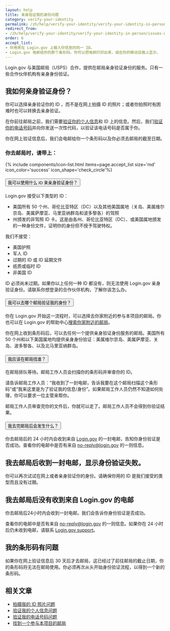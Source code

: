 ```yaml
---
layout: help
title: 亲身验证我的身份问题
category: verify-your-identity
permalink: /zh/help/verify-your-identity/verify-your-identity-in-person/
redirect_from:
- /zh/help/verify-your-identity/verify-your-identity-in-person/issues-with-verifying-your-identity-in-person/
order: 6
accept_list:
- 你用来在 Login.gov 上输入你信息的同一 ID。
- Login.gov 电邮给你的那个条形码。你可以把电邮打印出来，或在你的移动设施上显示。
---
```


Login.gov 与美国邮局（USPS）合作，提供在邮局亲身验证身份的服务。只有一些合作伙伴机构有亲身身份验证。

## 我如何亲身验证身份？

你可以选择亲身验证你的 ID ，而不是在网上拍摄 ID 的照片；或者你拍照时有困难时也可以转换去亲身验证。

在你前往邮局之前，我们需要[验证你的个人信息](/zh/help/verify-your-identity/issues-verifying-my-personal-information/)和 ID 上的信息。然后，我们[验证你的电话号码](/zh/help/verify-your-identity/phone-number/)并向你发送一次性代码，以验证该电话号码是否属于你。

你在网上验证信息后，我们会电邮给你一个条形码以及你必须去邮局的截至日期。

### 你去邮局时，请带上：

{% include components/icon-list.html items=page.accept_list size='md' icon_color='success' icon_shape='check_circle'%}

<div class="usa-accordion usa-accordion--bordered margin-y-4">
  <h4 class="usa-accordion__heading">
    <button
      type="button"
      class="usa-accordion__button"
      aria-expanded="false"
      aria-controls="b-a1"
    >
      我可以使用什么 ID 来亲身验证身份？
    </button>
  </h4>
  <div id="b-a1" class="usa-accordion__content usa-prose">
    <p>Login.gov 接受以下类型的 ID：</p>
    <ul>
      <li>美国所有 50 个州、哥伦比亚特区（DC）以及其他美国属地（关岛、美属维尔京岛、美属萨摩亚、马里亚纳群岛和波多黎各）的驾照</li>
      <li>州颁发的非驾照 ID 卡。这是由各州、哥伦比亚特区（DC）、或美国属地颁发的一种身份文件，证明你的身份但不授予驾驶特权。</li>
    </ul>
    <p>我们不接受：</p>
    <ul>
      <li>美国护照</li>
      <li>军人 ID</li>
      <li>过期的 ID 或 ID 延期文件</li>
      <li>纸质或临时 ID</li>
      <li>非美国 ID</li>
    </ul>
    <p>ID 必须尚未过期。如果你以上任何一种 ID 都没有，则无法使用 Login.gov 亲身验证身份。请联系你想登录的合作伙伴机构，了解你该怎么办。</p>
  </div>
</div>

<div class="usa-accordion usa-accordion--bordered margin-y-4">
  <h4 class="usa-accordion__heading">
    <button
      type="button"
      class="usa-accordion__button"
      aria-expanded="false"
      aria-controls="b-a2"
    >
      我可以去哪个邮局验证我的身份？
    </button>
  </h4>
  <div id="b-a2" class="usa-accordion__content usa-prose">
    <p>你在 Login.gov 开始这一流程时，可以选择去你家附近的参与本项目的邮局。你也可以在 Login.gov 的帮助中心<a href="/zh/help/verify-your-identity/verify-your-identity-in-person/find-a-participating-post-office/">搜索你家附近的邮局</a>。</p>
    <p>你在网上收到条形码后，可以去任何一个提供亲身验证身份服务的邮局。美国所有 50 个州和以下美国属地均提供亲身身份验证：美属维尔京岛、美属萨摩亚、关岛、波多黎各、以及北马里亚纳群岛。</p>
  </div>
</div>

<div class="usa-accordion usa-accordion--bordered margin-y-4">
  <h4 class="usa-accordion__heading">
    <button
      type="button"
      class="usa-accordion__button"
      aria-expanded="false"
      aria-controls="b-a3"
    >
      我应该在邮局找谁？
    </button>
  </h4>
  <div id="b-a3" class="usa-accordion__content usa-prose">
    <p>在邮局排队等待。邮局工作人员会扫描你的条形码并审查你的 ID。</p>
    <p>请告诉邮局工作人员：“我收到了一封电邮，告诉我要在这个邮局扫描这个条形码”或“我来这里是为了验证我的信息/身份”。如果邮局工作人员仍然不知道如何处理，你可以要求一位主管来帮你。</p>
    <p>邮局工作人员审查完你的文件后，你就可以走了。邮局工作人员不会得到你验证结果。</p>
  </div>
</div>

<div class="usa-accordion usa-accordion--bordered margin-y-4">
  <h4 class="usa-accordion__heading">
    <button
      type="button"
      class="usa-accordion__button"
      aria-expanded="false"
      aria-controls="b-a4"
    >
      我去完邮局后会发生什么？
    </button>
  </h4>
  <div id="b-a4" class="usa-accordion__content usa-prose">
    <p>你去邮局后的 24 小时内会收到来自 <a href="https://secure.login.gov/zh/">Login.gov</a> 的一封电邮，告知你身份验证是否成功。查看你的电邮中是否有来自 <a href="mailto:no-reply@login.gov">no-reply@login.gov</a> 的一则信息。</p>
  </div>
</div>

## 我去邮局后收到一封电邮，显示身份验证失败。

你可以再次试试在网上或者亲身验证你的身份。请确保你用的 ID 是我们接受的类型而且没有过期。

## 我去邮局后没有收到来自 Login.gov 的电邮

你去邮局后24小时内会收到一封电邮。我们会告诉你身份验证是否成功。

查看你的电邮中是否有来自 [no-reply@login.gov](mailto:no-reply@login.gov) 的一则信息。如果你在 24 小时后仍未收到电邮，请联系 [Login.gov support](https://login.gov/zh/contact/)。

## 我的条形码有问题

如果你在网上验证信息后 30 天后才去邮局，这已经过了前往邮局的截止日期，你的条形码将无法在邮局使用。你必须再次从头开始身份验证流程，以得到一个新的条形码。

## 相关文章

* [拍摄我的 ID 照片问题](/zh/help/verify-your-identity/how-to-take-photos-to-verify-your-identity/)
* [验证我的个人信息问题](/zh/help/verify-your-identity/issues-verifying-my-personal-information/)
* [验证我的电话号码问题](/zh/help/verify-your-identity/phone-number/)
* [找到一个参与本项目的邮局](/zh/help/verify-your-identity/verify-your-identity-in-person/find-a-participating-post-office/)
